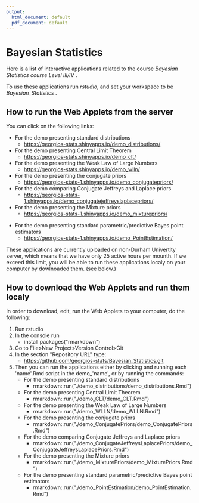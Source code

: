 ```yaml
---
output:
  html_document: default
  pdf_document: default
---
```



<!-- Weak law of large numbers Applet -->
<!-- Copyright (C) 2017  Georgios Karagiannis -->
<!-- georgios.karagiannis@durham.ac.uk -->

<!-- This program is free software: you can redistribute it and/or modify -->
<!-- it under the terms of the GNU General Public License as published by -->
<!-- the Free Software Foundation, either version 3 of the License, or -->
<!-- (at your option) any later version. -->

<!-- This program is distributed in the hope that it will be useful, -->
<!-- but WITHOUT ANY WARRANTY; without even the implied warranty of -->
<!-- MERCHANTABILITY or FITNESS FOR A PARTICULAR PURPOSE.  See the -->
<!-- GNU General Public License for more details. -->

<!-- You should have received a copy of the GNU General Public License -->
<!-- along with this program. If not, see <http://www.gnu.org/licenses/>. -->



# Bayesian Statistics

Here is a list of interactive applications related to the course *Bayesian Statistics course Level III/IV* .

To use these applications run *rstudio*, and set your workspace to be *Bayesian_Statistics* .

## How to run the Web Applets from the server 

You can click on the following links:  


+ For the demo presenting standard distributions  
    * <https://georgios-stats.shinyapps.io/demo_distributions/>  
+ For the demo presenting Central Limit Theorem  
    * <https://georgios-stats.shinyapps.io/demo_clt/>  
+ For the demo presenting the Weak Law of Large Numbers  
    * <https://georgios-stats.shinyapps.io/demo_wlln/>  
+ For the demo presenting the conjugate priors  
    * <https://georgios-stats-1.shinyapps.io/demo_conjugatepriors/>  
+ For the demo comparing Conjugate Jeffreys and Laplace priors  
    * <https://georgios-stats-1.shinyapps.io/demo_conjugatejeffreyslaplacepriors/>  
+ For the demo presenting the Mixture priors  
    * <https://georgios-stats-1.shinyapps.io/demo_mixturepriors/>  
* For the demo presenting standard parametric/predictive Bayes point estimators  
    * <https://georgios-stats-1.shinyapps.io/demo_PointEstimation/> 

These applications are currently uploaded on non-Durham Univertity server, which means that we have only 25 active hours per mounth. If we exceed this limit, you will be able to run these applications localy on your computer by dowlnoaded them. (see below.)

## How to download the Web Applets and run them localy

In order to download, edit, run the Web Applets to your computer, do the following:

1. Run rstudio
  1. In the console run  
      * install.packages("rmarkdown")
  2. Go to File>New Project>Version Control>Git  
  3. In the section "Repository URL" type: 
      * https://github.com/georgios-stats/Bayesian_Statistics.git
  4. Then you can run the applications either by clicking and running each 'name'.Rmd script in the demo_'name', or by running the commands: 
      * For the demo presenting standard distributions
          * rmarkdown::run("./demo_distributions/demo_distributions.Rmd")
      * For the demo presenting Central Limit Theorem
          * rmarkdown::run("./demo_CLT/demo_CLT.Rmd")
      * For the demo presenting the Weak Law of Large Numbers
          * rmarkdown::run("./demo_WLLN/demo_WLLN.Rmd")
      * For the demo presenting the conjugate priors
          * rmarkdown::run("./demo_ConjugatePriors/demo_ConjugatePriors.Rmd")
      * For the demo comparing Conjugate Jeffreys and Laplace priors
          * rmarkdown::run("./demo_ConjugateJeffreysLaplacePriors/demo_ConjugateJeffreysLaplacePriors.Rmd")
      * For the demo presenting the Mixture priors
          * rmarkdown::run("./demo_MixturePriors/demo_MixturePriors.Rmd")
      * For the demo presenting standard parametric/predictive Bayes point estimators
          * rmarkdown::run("./demo_PointEstimation/demo_PointEstimation.Rmd")
  